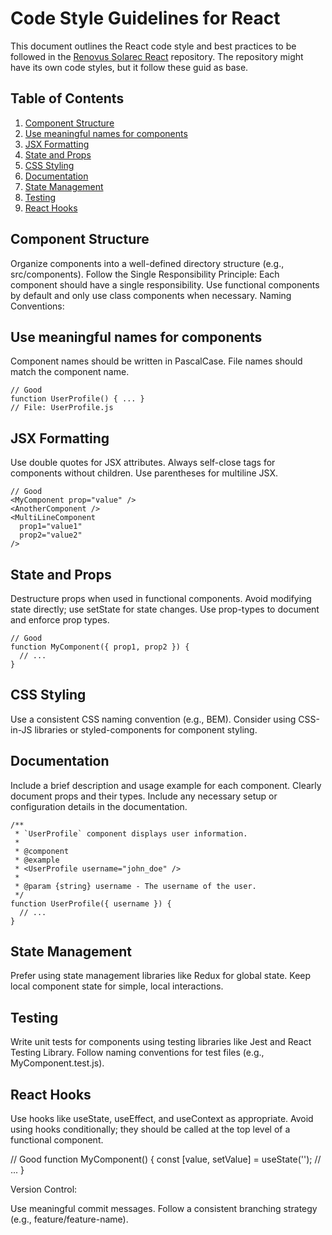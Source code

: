 # Code Style Guidelines for React

This document outlines the React code style and best practices to be followed in the [Renovus Solarec React]((https://github.com/Renovus-Tech/solarec-react)) repository. The repository might have its own code styles, but it follow these guid as base.

## Table of Contents

1. [Component Structure](#component-structure)
2. [Use meaningful names for components](#use-meaningful-names-for-components)
3. [JSX Formatting](#jsx-formatting)
4. [State and Props](#state-and-props)
5. [CSS Styling](#css-styling)
6. [Documentation](#documentation)
7. [State Management](#state-management)
8. [Testing](#testing)
9. [React Hooks](#-react-hooks)


## Component Structure

Organize components into a well-defined directory structure (e.g., src/components).
Follow the Single Responsibility Principle: Each component should have a single responsibility.
Use functional components by default and only use class components when necessary.
Naming Conventions:

## Use meaningful names for components
Component names should be written in PascalCase.
File names should match the component name.

```
// Good
function UserProfile() { ... }
// File: UserProfile.js
```

## JSX Formatting
Use double quotes for JSX attributes.
Always self-close tags for components without children.
Use parentheses for multiline JSX.

```
// Good
<MyComponent prop="value" />
<AnotherComponent />
<MultiLineComponent
  prop1="value1"
  prop2="value2"
/>
```

## State and Props
Destructure props when used in functional components.
Avoid modifying state directly; use setState for state changes.
Use prop-types to document and enforce prop types.

```
// Good
function MyComponent({ prop1, prop2 }) {
  // ...
}
```

## CSS Styling
Use a consistent CSS naming convention (e.g., BEM).
Consider using CSS-in-JS libraries or styled-components for component styling.

## Documentation
Include a brief description and usage example for each component.
Clearly document props and their types.
Include any necessary setup or configuration details in the documentation.

```
/**
 * `UserProfile` component displays user information.
 *
 * @component
 * @example
 * <UserProfile username="john_doe" />
 *
 * @param {string} username - The username of the user.
 */
function UserProfile({ username }) {
  // ...
}
```

## State Management
Prefer using state management libraries like Redux for global state.
Keep local component state for simple, local interactions.

## Testing
Write unit tests for components using testing libraries like Jest and React Testing Library.
Follow naming conventions for test files (e.g., MyComponent.test.js).

## React Hooks
Use hooks like useState, useEffect, and useContext as appropriate.
Avoid using hooks conditionally; they should be called at the top level of a functional component.

// Good
function MyComponent() {
  const [value, setValue] = useState('');
  // ...
}


Version Control:

Use meaningful commit messages.
Follow a consistent branching strategy (e.g., feature/feature-name).
